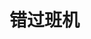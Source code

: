 # 错过班机
<frame src="//player.bilibili.com/player.html?aid=569061643&bvid=BV1fv4y157VC&cid=1070320593&p=10" scrolling="no" border="0" frameborder="no" framespacing="0" allowfullscreen="true"> </frame>
<br />
<dialog>
# It's great to see you, Steve!
## Happy to see you Jack.
# How was your [flight/n./5]?
## The [process/n.] was a [nightmare/n./3].
I'm just happy to be here now.
# What happened?
## I flew from Taipei to Tokyo, and then Tokyo to New York. 
Due to bad weather in Taipei, the plane was [grounded/adj.] for an hour.
## I missed my [connection/n./5] in Tokyo because of the [delay/n.].
Sky Air only has one flight a day to New York, so I spent an hour at Sky Air's ticketing counter as they tried to put me on another airline's flight.
# Sorry to hear that.
## Finally, they put me on  a Star Airlines flight for New York, but I had to wait for six hours in the airport.
# You must be jet-lagged.
Let's go to the coffee shop next door and get you a cup of coffee.
## Sounds good. I sure need it.
</dialog>
